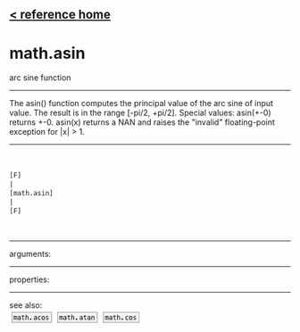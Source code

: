 [< reference home](index.html)
---

# math.asin


arc sine function

---

The asin() function computes the principal value of the arc sine of input value.
            The result is in the range [-pi/2, +pi/2].
Special values:
asin(+-0) returns +-0.
asin(x) returns a NAN and raises the &#34;invalid&#34; floating-point exception for |x|
            &gt; 1.
<br>


---


```


[F]
|
[math.asin]
|
[F]

            
```

---
arguments:


---
properties:


---
see also:<br>
[![math.acos](img/object_math.acos.png)](math.acos.html)
[![math.atan](img/object_math.atan.png)](math.atan.html)
[![math.cos](img/object_math.cos.png)](math.cos.html)
